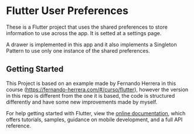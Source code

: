 # Flutter User Preferences

These is a Flutter project that uses the shared preferences to store information to use across the app. It is setted at a settings page.

A drawer is implemented in this app and it also implements a Singleton Pattern to use only one instance of the shared preferences.

## Getting Started

This Project is based on an example made by Fernando Herrera in this course (https://fernando-herrera.com/#/curso/flutter), however the version in this repo is different from the one it is based, the code is structured differently and have some new improvements made by myself.

For help getting started with Flutter, view the
[online documentation](https://flutter.dev/docs), which offers tutorials,
samples, guidance on mobile development, and a full API reference.
